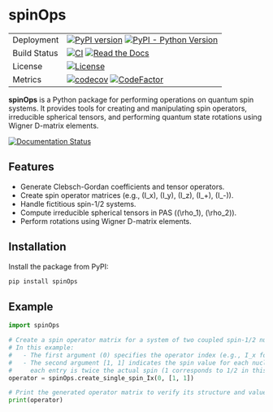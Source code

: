 # spinOps

|              |                                                                                                                                                                                                                                                                                                                                                                            |
| ------------ | -------------------------------------------------------------------------------------------------------------------------------------------------------------------------------------------------------------------------------------------------------------------------------------------------------------------------------------------------------------------------- |
| Deployment   | [![PyPI version](https://img.shields.io/pypi/v/spinops.svg?style=flat&logo=pypi&logoColor=white)](https://pypi.org/project/spinops/) [![PyPI - Python Version](https://img.shields.io/pypi/pyversions/spinops.svg)](https://pypi.org/project/spinops/) |
| Build Status | [![CI](https://github.com/pjgrandinetti/spinOps/actions/workflows/wheels.yml/badge.svg?branch=master)](https://github.com/pjgrandinetti/spinOps/actions/workflows/wheels.yml) [![Read the Docs](https://img.shields.io/readthedocs/spinOps)](https://spinops.readthedocs.io/en/latest/) |
| License      | [![License](https://img.shields.io/badge/License-BSD%203--Clause-blue.svg)](https://opensource.org/licenses/BSD-3-Clause)                                                                                                                                                                                                                                                  |
| Metrics      | [![codecov](https://codecov.io/gh/pjgrandinetti/spinOps/branch/master/graph/badge.svg)](https://codecov.io/gh/pjgrandinetti/spinOps) [![CodeFactor](https://www.codefactor.io/repository/github/pjgrandinetti/spinops/badge)](https://www.codefactor.io/repository/github/pjgrandinetti/spinOps)                                                                           |


**spinOps** is a Python package for performing operations on quantum spin systems. It provides tools for creating and manipulating spin operators, irreducible spherical tensors, and performing quantum state rotations using Wigner D-matrix elements.

[![Documentation Status](https://readthedocs.org/projects/spinops/badge/?version=latest)](https://spinops.readthedocs.io/en/latest/)

## Features

- Generate Clebsch-Gordan coefficients and tensor operators.
- Create spin operator matrices (e.g., \(I_x\), \(I_y\), \(I_z\), \(I_+\), \(I_-\)).
- Handle fictitious spin-1/2 systems.
- Compute irreducible spherical tensors in PAS (\(\rho_1\), \(\rho_2\)).
- Perform rotations using Wigner D-matrix elements.

## Installation

Install the package from PyPI:

```bash
pip install spinOps
```

## Example

```python
import spinOps

# Create a spin operator matrix for a system of two coupled spin-1/2 nuclei.
# In this example:
#   - The first argument (0) specifies the operator index (e.g., I_x for the first nucleus).
#   - The second argument [1, 1] indicates the spin value for each nucleus, where
#     each entry is twice the actual spin (1 corresponds to 1/2 in this context).
operator = spinOps.create_single_spin_Ix(0, [1, 1])

# Print the generated operator matrix to verify its structure and values.
print(operator)
```
